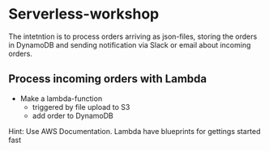 # Serverless-workshop

The intetntion is to process orders arriving as json-files, storing 
the orders in DynamoDB and sending notification via Slack or email about
incoming orders.

## Process incoming orders with Lambda

* Make a lambda-function
  * triggered by file upload to S3
  * add order to DynamoDB
  
Hint: Use AWS Documentation. Lambda have blueprints for gettings started fast

